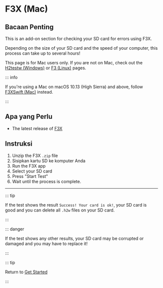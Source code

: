 # F3X (Mac)

## Bacaan Penting

This is an add-on section for checking your SD card for errors using F3X.

Depending on the size of your SD card and the speed of your computer, this process can take up to several hours!

This page is for Mac users only. If you are not on Mac, check out the [H2testw (Windows)](h2testw-\(windows\)) or [F3 (Linux)](f3-\(linux\)) pages.

::: info

If you're using a Mac on macOS 10.13 (High Sierra) and above, follow [F3XSwift (Mac)](f3xswift-\(mac\)) instead.

:::

## Apa yang Perlu

- The latest release of [F3X](https://github.com/insidegui/F3X/releases/latest)

## Instruksi

1. Unzip the F3X `.zip` file
2. Sisipkan kartu SD ke komputer Anda
3. Run the F3X app
4. Select your SD card
5. Press "Start Test"
6. Wait until the process is complete.

___

::: tip

If the test shows the result `Success! Your card is ok!`, your SD card is good and you can delete all `.h2w` files on your SD card.

:::

::: danger

If the test shows any other results, your SD card may be corrupted or damaged and you may have to replace it!

:::

::: tip

Return to [Get Started](get-started)

:::
